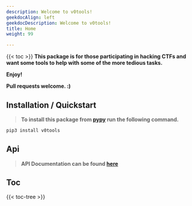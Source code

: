 ```yaml
---
description: Welcome to v0tools!
geekdocAlign: left
geekdocDescription: Welcome to v0tools!
title: Home
weight: 99

---
```


{{< toc >}}
**This package is for those participating in hacking CTFs and want some tools to help with some of the more tedious tasks.**

**Enjoy!**

**Pull requests welcome. :)**

## Installation / Quickstart

> **To install this package from [pypy](https://pypi.org/project/v0tools/) run the following command.**

```bash
pip3 install v0tools
```



## Api

> **API Documentation can be found [here](https://v0tools.stev0.me/api)**

## Toc
{{< toc-tree >}}
